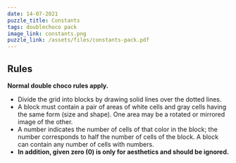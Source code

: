 ```yaml
---
date: 14-07-2021
puzzle_title: Constants
tags: doublechoco pack
image_link: constants.png
puzzle_link: /assets/files/constants-pack.pdf
---
```

## Rules

**Normal double choco rules apply.**  
- Divide the grid into blocks by drawing solid lines over the dotted lines.
- A block must contain a pair of areas of white cells and gray cells having the same form (size and shape). One area may be a rotated or mirrored image of the other.
- A number indicates the number of cells of that color in the block; the number corresponds to half the number of cells of the block. A block can contain any number of cells with numbers.
- **In addition, given zero (0) is only for aesthetics and should be ignored.**
